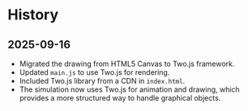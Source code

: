 # History

## 2025-09-16

- Migrated the drawing from HTML5 Canvas to Two.js framework.
- Updated `main.js` to use Two.js for rendering.
- Included Two.js library from a CDN in `index.html`.
- The simulation now uses Two.js for animation and drawing, which provides a more structured way to handle graphical objects.
